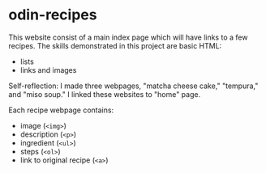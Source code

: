 # odin-recipes

This website consist of a main index page which will have links to a few recipes.
The skills demonstrated in this project are basic HTML:
- lists
- links and images

Self-reflection:
I made three webpages, "matcha cheese cake," "tempura," and "miso soup." I linked these websites to "home" page.

Each recipe webpage contains:
- image (`<img>`)
- description (`<p>`)
- ingredient (`<ul>`)
- steps (`<ol>`)
- link to original recipe (`<a>`)
